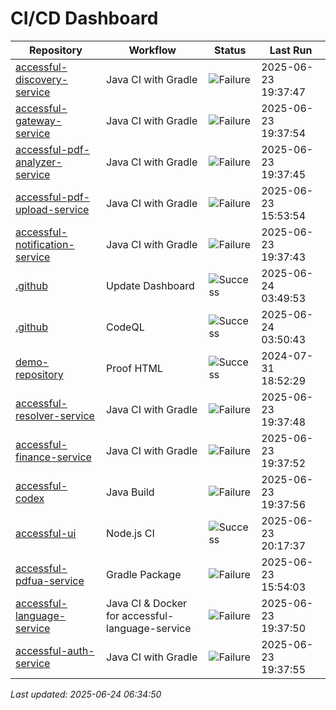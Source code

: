 # CI/CD Dashboard

| Repository | Workflow | Status | Last Run |
| ---------- | -------- | ------ | -------- |
| [accessful-discovery-service](https://github.com/Accessful-AI/accessful-discovery-service) | Java CI with Gradle | ![Failure](https://img.shields.io/badge/Failure-red) | 2025-06-23 19:37:47 |
| [accessful-gateway-service](https://github.com/Accessful-AI/accessful-gateway-service) | Java CI with Gradle | ![Failure](https://img.shields.io/badge/Failure-red) | 2025-06-23 19:37:54 |
| [accessful-pdf-analyzer-service](https://github.com/Accessful-AI/accessful-pdf-analyzer-service) | Java CI with Gradle | ![Failure](https://img.shields.io/badge/Failure-red) | 2025-06-23 19:37:45 |
| [accessful-pdf-upload-service](https://github.com/Accessful-AI/accessful-pdf-upload-service) | Java CI with Gradle | ![Failure](https://img.shields.io/badge/Failure-red) | 2025-06-23 15:53:54 |
| [accessful-notification-service](https://github.com/Accessful-AI/accessful-notification-service) | Java CI with Gradle | ![Failure](https://img.shields.io/badge/Failure-red) | 2025-06-23 19:37:43 |
| [.github](https://github.com/Accessful-AI/.github) | Update Dashboard | ![Success](https://img.shields.io/badge/Success-brightgreen) | 2025-06-24 03:49:53 |
| [.github](https://github.com/Accessful-AI/.github) | CodeQL | ![Success](https://img.shields.io/badge/Success-brightgreen) | 2025-06-24 03:50:43 |
| [demo-repository](https://github.com/Accessful-AI/demo-repository) | Proof HTML | ![Success](https://img.shields.io/badge/Success-brightgreen) | 2024-07-31 18:52:29 |
| [accessful-resolver-service](https://github.com/Accessful-AI/accessful-resolver-service) | Java CI with Gradle | ![Failure](https://img.shields.io/badge/Failure-red) | 2025-06-23 19:37:48 |
| [accessful-finance-service](https://github.com/Accessful-AI/accessful-finance-service) | Java CI with Gradle | ![Failure](https://img.shields.io/badge/Failure-red) | 2025-06-23 19:37:52 |
| [accessful-codex](https://github.com/Accessful-AI/accessful-codex) | Java Build | ![Failure](https://img.shields.io/badge/Failure-red) | 2025-06-23 19:37:56 |
| [accessful-ui](https://github.com/Accessful-AI/accessful-ui) | Node.js CI | ![Success](https://img.shields.io/badge/Success-brightgreen) | 2025-06-23 20:17:37 |
| [accessful-pdfua-service](https://github.com/Accessful-AI/accessful-pdfua-service) | Gradle Package | ![Failure](https://img.shields.io/badge/Failure-red) | 2025-06-23 15:54:03 |
| [accessful-language-service](https://github.com/Accessful-AI/accessful-language-service) | Java CI & Docker for accessful-language-service | ![Failure](https://img.shields.io/badge/Failure-red) | 2025-06-23 19:37:50 |
| [accessful-auth-service](https://github.com/Accessful-AI/accessful-auth-service) | Java CI with Gradle | ![Failure](https://img.shields.io/badge/Failure-red) | 2025-06-23 19:37:55 |


*Last updated: 2025-06-24 06:34:50*